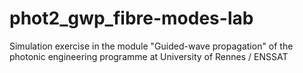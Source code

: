 # phot2_gwp_fibre-modes-lab
Simulation exercise in the module "Guided-wave propagation" of the photonic engineering programme at University of Rennes / ENSSAT

